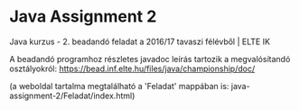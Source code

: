 # Java Assignment 2
Java kurzus - 2. beadandó feladat a 2016/17 tavaszi félévből | ELTE IK

A beadandó programhoz részletes javadoc leírás tartozik a megvalósítandó osztályokról:
https://bead.inf.elte.hu/files/java/championship/doc/

(a weboldal tartalma megtalálható a 'Feladat' mappában is: java-assignment-2/Feladat/index.html)
